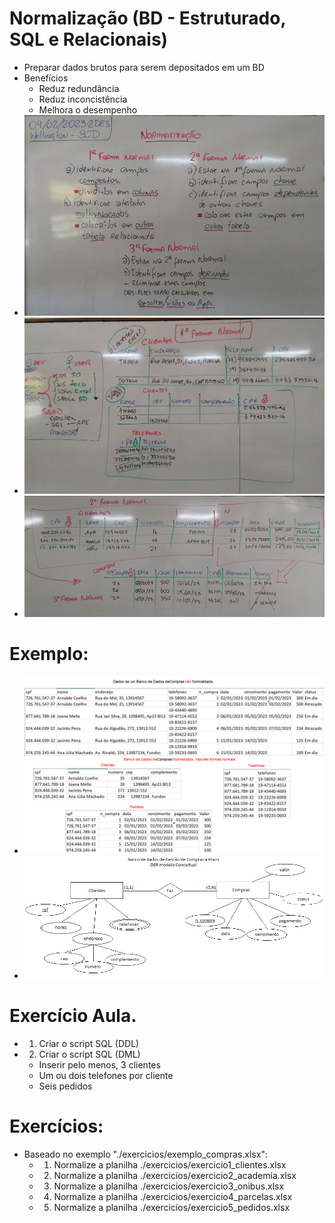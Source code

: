 # Normalização (BD - Estruturado, SQL e Relacionais)
- Preparar dados brutos para serem depositados em um BD
- Benefícios
	- Reduz redundância
	- Reduz inconcistência
	- Melhora o desempenho
- <img src="lousa01.jpg">
- <img src="lousa02.jpg">
- <img src="lousa03.jpg">
# Exemplo:
- <img src="dados_compras.png">
- <img src="der_compras.png">
# Exercício Aula.
- 1. Criar o script SQL (DDL)
- 2. Criar o script SQL (DML)
	- Inserir pelo menos, 3 clientes
	- Um ou dois telefones por cliente
	- Seis pedidos
# Exercícios:
- Baseado no exemplo "./exercicios/exemplo_compras.xlsx":
	- 1. Normalize a planilha ./exercicios/exercicio1_clientes.xlsx
	- 2. Normalize a planilha ./exercicios/exercicio2_academia.xlsx
	- 3. Normalize a planilha ./exercicios/exercicio3_onibus.xlsx
	- 4. Normalize a planilha ./exercicios/exercicio4_parcelas.xlsx
	- 5. Normalize a planilha ./exercicios/exercicio5_pedidos.xlsx
